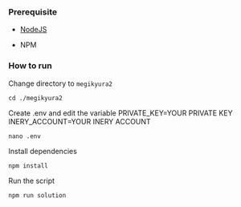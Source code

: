 ### Prerequisite

- [NodeJS](https://nodejs.org/en/)

- NPM



### How to run

Change directory to ```megikyura2```

```shell
cd ./megikyura2
```

Create .env and edit the variable
PRIVATE_KEY=YOUR PRIVATE KEY
INERY_ACCOUNT=YOUR INERY ACCOUNT

```shell
nano .env
```

Install dependencies

```shell
npm install
```

Run the script

```
npm run solution
```
